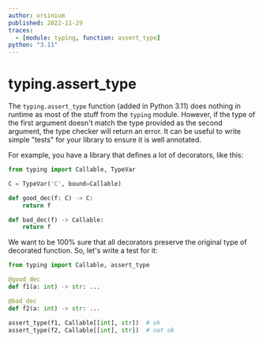 ```yaml
---
author: orsinium
published: 2022-11-29
traces:
  - [module: typing, function: assert_type]
python: "3.11"
---
```


# typing.assert_type

The `typing.assert_type` function (added in Python 3.11) does nothing in runtime as most of the stuff from the `typing` module. However, if the type of the first argument doesn't match the type provided as the second argument, the type checker will return an error. It can be useful to write simple "tests" for your library to ensure it is well annotated.

For example, you have a library that defines a lot of decorators, like this:

```python
from typing import Callable, TypeVar

C = TypeVar('C', bound=Callable)

def good_dec(f: C) -> C:
    return f

def bad_dec(f) -> Callable:
    return f
```

We want to be 100% sure that all decorators preserve the original type of decorated function. So, let's write a test for it:

```python
from typing import Callable, assert_type

@good_dec
def f1(a: int) -> str: ...

@bad_dec
def f2(a: int) -> str: ...

assert_type(f1, Callable[[int], str])  # ok
assert_type(f2, Callable[[int], str])  # not ok
```
